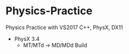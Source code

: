 # Physics-Practice
Physics Practice with VS2017 C++, PhysX, DX11

- PhysX 3.4 
	- MT/MTd -> MD/MDd Build

